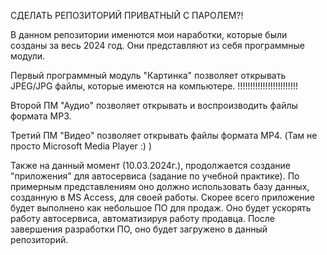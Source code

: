 СДЕЛАТЬ РЕПОЗИТОРИЙ ПРИВАТНЫЙ С ПАРОЛЕМ?!

В данном репозитории именются мои наработки, которые были созданы за весь 2024 год. Они представляют из себя программные модули.

Первый программный модуль "Картинка" позволяет открывать JPEG/JPG файлы, которые имеются на компьютере. !!!!!!!!!!!!!!!!!!!!!!!!

Второй ПМ "Аудио" позволяет открывать и воспроизводить файлы формата MP3. 

Третий ПМ "Видео" позволяет открывать файлы формата MP4. (Там не просто Microsoft Media Player :) ) 

Также на данный момент (10.03.2024г.), продолжается создание "приложения" для автосервиса (задание по учебной практике). По примерным представлениям оно должно использовать базу данных, созданную в MS Access, для своей работы. Скорее всего приложение будет выполнено как небольшое ПО для продаж. Оно будет ускорять работу автосервиса, автоматизируя работу продавца.
После завершения разработки ПО, оно будет загружено в данный репозиторий.
